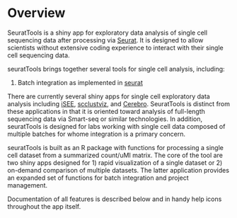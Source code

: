 # Overview

SeuratTools is a shiny app for exploratory data analysis of single cell sequencing data after processing via [Seurat](https://satijalab.org/seurat/). It is designed to allow scientists without extensive coding experience to interact with their single cell sequencing data. 

seuratTools brings together several tools for single cell analysis, including:

1. Batch integration as implemented in [seurat](https://www.cell.com/cell/fulltext/S0092-8674(19)30559-8)

There are currently several shiny apps for single cell exploratory data analysis including [iSEE](https://bioconductor.org/packages/release/bioc/html/iSEE.html), [scclustviz](https://baderlab.github.io/scClustViz/), and [Cerebro](https://github.com/romanhaa/Cerebro). SeuratTools is distinct from these applications in that it is oriented toward analysis of full-length sequencing data via Smart-seq or similar technologies. In addition, seuratTools is designed for labs working with single cell data composed of multiple batches for whome integration is a primary concern.

seuratTools is built as an R package with functions for processing a single cell dataset from a summarized count/uMI matrix. The core of the tool are two shiny apps designed for 1) rapid visualization of a single dataset or 2) on-demand comparison of multiple datasets. The latter application provides an expanded set of functions for batch integration and project management. 

Documentation of all features is described below and in handy help icons throughout the app itself. 
